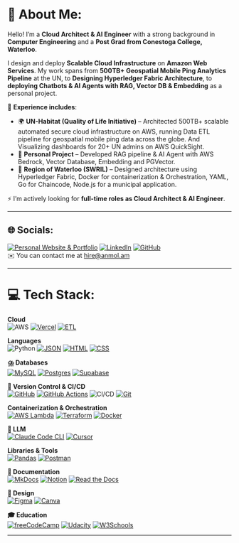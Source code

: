 # 💫 About Me:
Hello! I’m a **Cloud Architect & AI Engineer** with a strong background in **Computer Engineering** and a **Post Grad from Conestoga College, Waterloo**.  

I design and deploy **Scalable Cloud Infrastructure** on **Amazon Web Services**. My work spans from **500TB+ Geospatial Mobile Ping Analytics Pipeline** at the UN, to **Designing Hyperledger Fabric Architecture**, to **deploying Chatbots & AI Agents with RAG, Vector DB & Embedding** as a personal project.  

💼 **Experience includes**:  
- 🌍 **UN-Habitat (Quality of Life Initiative)** – Architected 500TB+ scalable automated secure cloud infrastructure on AWS, running Data ETL pipeline for geospatial mobile ping data across the globe. And Visualizing dashboards for 20+ UN admins on AWS QuickSight.  
- 🧠 **Personal Project** – Developed RAG pipeline & AI Agent with AWS Bedrock, Vector Database, Embedding and PGVector.  
- 🏫 **Region of Waterloo (SWRIL)** – Designed architecture using Hyperledger Fabric, Docker for containerization & Orchestration, YAML, Go for Chaincode, Node.js for a municipal application.  

⚡ I’m actively looking for **full-time roles as Cloud Architect & AI Engineer**.

---

## 🌐 Socials:
[![Personal Website & Portfolio](https://img.shields.io/badge/Website-%23000000.svg?logoColor=white)](https://www.anmol.am)
[![LinkedIn](https://custom-icon-badges.demolab.com/badge/LinkedIn-0A66C2?logo=linkedin-white&logoColor=fff)](https://www.linkedin.com/in/anmolmanchanda/)
[![GitHub](https://img.shields.io/badge/GitHub-121011.svg?logo=github&logoColor=white)](https://github.com/anmolmanchanda)  
✉️  You can contact me at [hire@anmol.am](mailto:hire@anmol.am)

---

# 💻 Tech Stack:
**Cloud**  
![AWS](https://img.shields.io/badge/AWS-%23FF9900.svg?&logo=amazonaws&logoColor=white) 
[![Vercel](https://img.shields.io/badge/Vercel-%23000000.svg?logo=vercel&logoColor=white)](#)
[![ETL](https://custom-icon-badges.demolab.com/badge/ETL-9370DB?logo=etl-logo&logoColor=fff)](#)

**Languages**    
![Python](https://img.shields.io/badge/python-3670A0?s&logo=python&logoColor=ffdd54) 
[![JSON](https://img.shields.io/badge/JSON-000?logo=json&logoColor=fff)](#)
[![HTML](https://img.shields.io/badge/HTML-%23E34F26.svg?logo=html5&logoColor=white)](#)
[![CSS](https://img.shields.io/badge/CSS-639?logo=css&logoColor=fff)](#)

**⛈️ Databases**  
[![MySQL](https://img.shields.io/badge/MySQL-4479A1?logo=mysql&logoColor=fff)](#)
[![Postgres](https://img.shields.io/badge/Postgres-%23316192.svg?logo=postgresql&logoColor=white)](#)
[![Supabase](https://img.shields.io/badge/Supabase-3FCF8E?logo=supabase&logoColor=fff)](#)

**🔎 Version Control & CI/CD**  
[![GitHub](https://img.shields.io/badge/GitHub-%23121011.svg?logo=github&logoColor=white)](#)
[![GitHub Actions](https://img.shields.io/badge/GitHub_Actions-2088FF?logo=github-actions&logoColor=white)](#)
![CI/CD](https://img.shields.io/badge/CI%2FCD-%231572B6.svg?&logoColor=white) 
[![Git](https://img.shields.io/badge/Git-F05032?logo=git&logoColor=fff)](#)

**Containerization & Orchestration**  
[![AWS Lambda](https://custom-icon-badges.demolab.com/badge/AWS%20Lambda-%23FF9900.svg?logo=aws-lambda&logoColor=white)](#)
[![Terraform](https://img.shields.io/badge/Terraform-844FBA?logo=terraform&logoColor=fff)](#)
[![Docker](https://img.shields.io/badge/Docker-2496ED?logo=docker&logoColor=fff)](#)

**🤖 LLM**  
[![Claude Code CLI](https://img.shields.io/badge/Claude-D97757?logo=claude&logoColor=fff)](#)
[![Cursor](https://custom-icon-badges.demolab.com/badge/Cursor-000000?logo=cursor-ai-white)](#)

**Libraries & Tools**  
[![Pandas](https://img.shields.io/badge/Pandas-150458?logo=pandas&logoColor=fff)](#)
[![Postman](https://img.shields.io/badge/Postman-FF6C37?logo=postman&logoColor=white)](#)

**📄 Documentation**  
[![MkDocs](https://img.shields.io/badge/MkDocs-526CFE?logo=materialformkdocs&logoColor=fff)](#)
[![Notion](https://img.shields.io/badge/Notion-000?logo=notion&logoColor=fff)](#)
[![Read the Docs](https://img.shields.io/badge/Read%20the%20Docs-8CA1AF?logo=readthedocs&logoColor=fff)](#)

**🎨 Design**  
[![Figma](https://img.shields.io/badge/Figma-F24E1E?logo=figma&logoColor=white)](#)
[![Canva](https://img.shields.io/badge/Canva-%2300C4CC.svg?&logo=Canva&logoColor=white)](#)

**🎓 Education**  
[![freeCodeCamp](https://img.shields.io/badge/freeCodeCamp-0A0A23?logo=freecodecamp&logoColor=fff)](#)
[![Udacity](https://img.shields.io/badge/Udacity-02B3E4?logo=udacity&logoColor=fff)](#)
[![W3Schools](https://img.shields.io/badge/W3Schools-04AA6D?logo=w3schools&logoColor=fff)](#)

---
